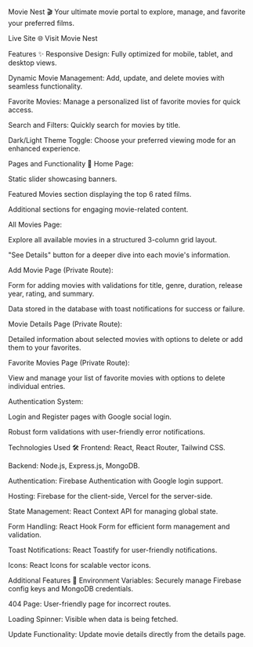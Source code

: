 



Movie Nest 🎬
Your ultimate movie portal to explore, manage, and favorite your preferred films.

Live Site 🌐
Visit Movie Nest

Features ✨
Responsive Design: Fully optimized for mobile, tablet, and desktop views.

Dynamic Movie Management: Add, update, and delete movies with seamless functionality.

Favorite Movies: Manage a personalized list of favorite movies for quick access.

Search and Filters: Quickly search for movies by title.

Dark/Light Theme Toggle: Choose your preferred viewing mode for an enhanced experience.

Pages and Functionality 📖
Home Page:

Static slider showcasing banners.

Featured Movies section displaying the top 6 rated films.

Additional sections for engaging movie-related content.

All Movies Page:

Explore all available movies in a structured 3-column grid layout.

"See Details" button for a deeper dive into each movie's information.

Add Movie Page (Private Route):

Form for adding movies with validations for title, genre, duration, release year, rating, and summary.

Data stored in the database with toast notifications for success or failure.

Movie Details Page (Private Route):

Detailed information about selected movies with options to delete or add them to your favorites.

Favorite Movies Page (Private Route):

View and manage your list of favorite movies with options to delete individual entries.

Authentication System:

Login and Register pages with Google social login.

Robust form validations with user-friendly error notifications.

Technologies Used 🛠️
Frontend: React, React Router, Tailwind CSS.

Backend: Node.js, Express.js, MongoDB.

Authentication: Firebase Authentication with Google login support.

Hosting: Firebase for the client-side, Vercel for the server-side.

State Management: React Context API for managing global state.

Form Handling: React Hook Form for efficient form management and validation.

Toast Notifications: React Toastify for user-friendly notifications.

Icons: React Icons for scalable vector icons.

Additional Features 🚀
Environment Variables: Securely manage Firebase config keys and MongoDB credentials.

404 Page: User-friendly page for incorrect routes.

Loading Spinner: Visible when data is being fetched.

Update Functionality: Update movie details directly from the details page.